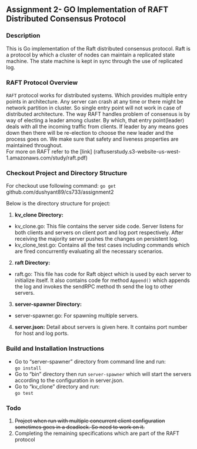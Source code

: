## Assignment 2- GO Implementation of RAFT Distributed Consensus Protocol <br/>

### Description

This is Go implementation of the Raft distributed consensus protocol. Raft is a protocol by which a cluster of nodes can maintain a replicated state machine. The state machine is kept in sync through the use of replicated log. 

### RAFT Protocol Overview

<code>RAFT</code> protocol works for distributed systems. Which provides multiple entry points in architecture. Any server can crash at any time or there might be network partition in cluster. So single entry point will not work in case of distributed architecture. 
The way RAFT handles problem of consensus is by way of electing a leader among cluster. By which, that entry point(leader) deals with all the incoming traffic from clients. If leader by any means goes down then there will be re-election to choose the new leader and the process goes on. We make sure that safety and liveness properties are maintained throughout. <br/>
For more on RAFT refer to the [link] (raftuserstudy.s3-website-us-west-1.amazonaws.com/study/raft.pdf)

### Checkout Project and Directory Structure

For checkout use following command:
<code>go get</code> github.com/dushyant89/cs733/assignment2

Below is the directory structure for project:

1. <b>kv_clone Directory:</b>
  * kv_clone.go: This file contains the server side code. Server listens for both clients and servers on client port and log port respectively. After receiving the majority server pushes the changes on persistent log.
  * kv_clone_test.go: Contains all the test cases including commands which are fired concurrently evaluating all the necessary scenarios.
2. <b>raft Directory:</b>
  * raft.go: This file has code for Raft object which is used by each server to initialize itself. It also contains code for method <code>Append()</code> which appends the log and invokes the sendRPC method th send the log to other servers.
3. <b>server-spawner Directory:</b>
  * server-spawner.go: For spawning multiple servers.
4. <b>server.json:</b> Detail about servers is given here. It contains port number for host and log ports.


### Build and Installation Instructions
* Go to “server-spawner” directory from command line and run:
<br/><code>go install</code>
* Go to “bin” directory then run <code>server-spawner</code> which will start the servers according to the configuration in server.json.
* Go to “kv_clone” directory and run:
 <br/><code>go test </code>

### Todo
1. ~~Project when run with multiple concurrent client configuration sometimes goes in a deadlock. So need to work on it.~~
2. Completing the remaining specifications which are part of the RAFT protocol
